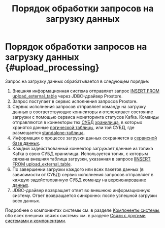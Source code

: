 ﻿---
layout: default
title: Порядок обработки запросов на загрузку данных
nav_order: 2
parent: Связи с другими системами и компонентами
grand_parent: Обзор понятий, компонентов и связей
has_children: false
has_toc: false
---

# Порядок обработки запросов на загрузку данных {#upload_processing}

Запрос на загрузку данных обрабатывается в следующем порядке:
1. Внешняя информационная система отправляет запрос 
   [INSERT FROM upload_external_table](../../../reference/sql_plus_requests/INSERT_SELECT_FROM_upload_external_table/INSERT_SELECT_FROM_upload_external_table.md) 
   через JDBC-драйвер Prostore.
2. Запрос поступает в сервис исполнения запросов Prostore.
3. Сервис исполнения запросов отправляет команду на загрузку данных в соответствующие коннекторы и 
   отслеживает состояние загрузки с помощью сервиса мониторинга статусов Kafka. Команды отправляются в коннекторы 
   тех [СУБД](../../../introduction/supported_DBMS/supported_DBMS.md) 
   [хранилища](../../main_concepts/data_storage/data_storage.md), в которых хранятся данные 
   [логической таблицы](../../main_concepts/logical_table/logical_table.md), или той СУБД, где размещается 
   [standalone-таблица](../../main_concepts/standalone_table/standalone_table.md).
4. Информация о процессе загрузки данных сохраняется в [сервисной базе данных](../../main_concepts/service_db/service_db.md).
5. Каждый задействованный коннектор загружает данные из топика Kafka в свою СУБД хранилища. Используется топик, с которым связана внешняя 
   таблица загрузки, указанная в запросе [IINSERT FROM upload_external_table](../../../reference/sql_plus_requests/INSERT_SELECT_FROM_upload_external_table/INSERT_SELECT_FROM_upload_external_table.md).
6. По завершении загрузки каждого или всех пакетов данных (в зависимости от СУБД) сервис исполнения 
   запросов отправляет в каждую задействованную СУБД команду на 
   [версионирование данных](../../../working_with_system/data_upload/data_versioning/data_versioning.md).
7. JDBC-драйвер возвращает ответ во внешнюю информационную систему. Ответ возвращается синхронно: после успешной загрузки всех данных.

Подробнее о компонентах системы см. в разделе [Компоненты системы](../../components/components.md), 
обо всех внешних связях системы см. в разделе [Связи с другими системами и компонентами](../interactions.md).